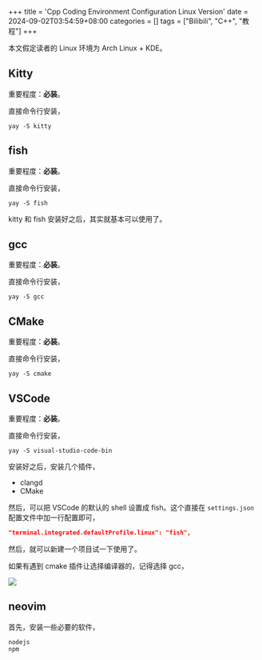 +++
title = 'Cpp Coding Environment Configuration Linux Version'
date = 2024-09-02T03:54:59+08:00
categories = []
tags = ["Bilibili", "C++", "教程"]
+++

本文假定读者的 Linux 环境为 Arch Linux + KDE。

## Kitty

重要程度：**必装**。

直接命令行安装，

```shell
yay -S kitty
```

## fish

重要程度：**必装**。

直接命令行安装，

```shell
yay -S fish
```

kitty 和 fish 安装好之后，其实就基本可以使用了。

## gcc

重要程度：**必装**。

直接命令行安装，

```shell
yay -S gcc
```

## CMake

重要程度：**必装**。

直接命令行安装，

```shell
yay -S cmake
```

## VSCode

重要程度：**必装**。

直接命令行安装，

```shell
yay -S visual-studio-code-bin
```

安装好之后，安装几个插件，

- clangd
- CMake

然后，可以把 VSCode 的默认的 shell 设置成 fish。这个直接在 `settings.json` 配置文件中加一行配置即可，

```json
"terminal.integrated.defaultProfile.linux": "fish",
```

然后，就可以新建一个项目试一下使用了。

如果有遇到 cmake 插件让选择编译器的，记得选择 gcc，

![](https://i.postimg.cc/sfD3BqW9/Screenshot-20240902-093513.png)

## neovim

首先，安装一些必要的软件，

```shell
nodejs
npm
```
